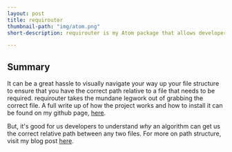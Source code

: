 ```yaml
---
layout: post
title: requirouter
thumbnail-path: "img/atom.png"
short-description: requirouter is my Atom package that allows developers to easily require files in their projects. Optimized for Ruby on Unix systems

---
```


## Summary

It can be a great hassle to visually navigate your way up your file structure to ensure that you have the correct path relative to a file that needs to be required. requirouter takes the mundane legwork out of grabbing the correct file. A full write up of how the project works and how to install it can be found on my github page, <a href="https://github.com/andrewmbyrd/requirouter">here</a>.

But, it's good for us developers to understand _why_ an algorithm can get us the correct relative path between any two files. For more on path structure, visit my blog post <a href="http://www.byrdmanblog.com/2017/04/28/file-structure.html">here</a>.